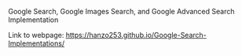 Google Search, Google Images Search, and Google Advanced Search Implementation



Link to webpage: https://hanzo253.github.io/Google-Search-Implementations/
